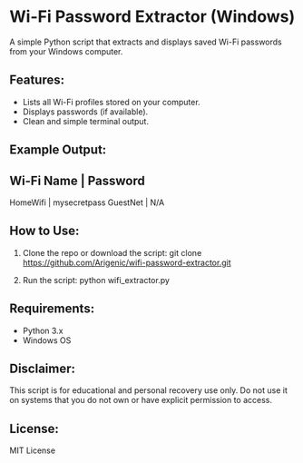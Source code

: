 Wi-Fi Password Extractor (Windows)
==================================

A simple Python script that extracts and displays saved Wi-Fi passwords from your Windows computer.

Features:
---------
- Lists all Wi-Fi profiles stored on your computer.
- Displays passwords (if available).
- Clean and simple terminal output.

Example Output:
---------------
Wi-Fi Name                    | Password
--------------------------------------------------
HomeWifi                      | mysecretpass
GuestNet                      | N/A

How to Use:
-----------
1. Clone the repo or download the script:
   git clone https://github.com/Arigenic/wifi-password-extractor.git

2. Run the script:
   python wifi_extractor.py

Requirements:
-------------
- Python 3.x
- Windows OS

Disclaimer:
-----------
This script is for educational and personal recovery use only. Do not use it on systems that you do not own or have explicit permission to access.

License:
--------
MIT License
